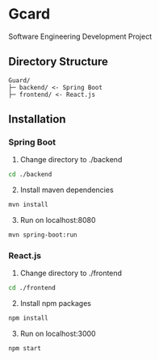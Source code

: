 # Gcard

Software Engineering Development Project


## Directory Structure

```
Guard/
├─ backend/ <- Spring Boot
├─ frontend/ <- React.js
```

## Installation

### Spring Boot

1. Change directory to ./backend

```sh
cd ./backend
```

2. Install maven dependencies

```sh
mvn install
```

3. Run on localhost:8080

```sh
mvn spring-boot:run
```

### React.js

1. Change directory to ./frontend

```sh
cd ./frontend
```

2. Install npm packages

```sh
npm install
```

3. Run on localhost:3000

```sh
npm start
```
